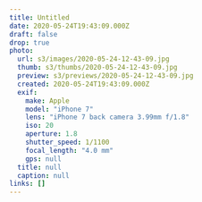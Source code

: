 ```yaml
---
title: Untitled
date: 2020-05-24T19:43:09.000Z
draft: false
drop: true
photo:
  url: s3/images/2020-05-24-12-43-09.jpg
  thumb: s3/thumbs/2020-05-24-12-43-09.jpg
  preview: s3/previews/2020-05-24-12-43-09.jpg
  created: 2020-05-24T19:43:09.000Z
  exif:
    make: Apple
    model: "iPhone 7"
    lens: "iPhone 7 back camera 3.99mm f/1.8"
    iso: 20
    aperture: 1.8
    shutter_speed: 1/1100
    focal_length: "4.0 mm"
    gps: null
  title: null
  caption: null
links: []
---
```

